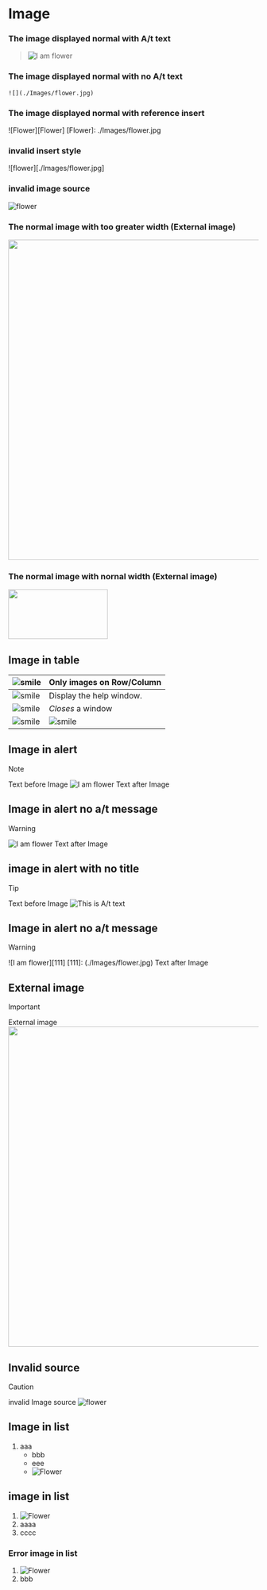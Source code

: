 # Image

### The image displayed normal with A/t text

> ![I am flower](./Images/flower.jpg "This is A/t text")

### The image displayed normal with no A/t text
    ![](./Images/flower.jpg)
    
### The image displayed normal with reference insert
  ![Flower][Flower]
  [Flower]: ./Images/flower.jpg
  
### invalid insert style
![flower][./Images/flower.jpg]


### invalid image source
![flower](./Images/flowers.jpg)


### The normal image with too greater width (External image)
<img src="http://pic33.nipic.com/20130916/3420027_192919547000_2.jpg" width = "860" height ="645"/>


### The normal image with nornal width (External image)
<img src="http://pic33.nipic.com/20130916/3420027_192919547000_2.jpg" width = "200" height ="100"/>


## Image in table

| ![smile](./Image/Flower.jpg) | Only images on Row/Column |
| ------------- | ----------- |
| ![smile](./Images/Flower.jpg)  | Display the help window. |
| ![smile](./Images/Flower.jpg)  | _Closes_ a window        |
| ![smile](./Image/Flower.jpg)    | ![smile](./Image/Flower.jpg)   |

## Image in alert
> [!NOTE] 
>  Text before Image 
> ![I am flower](./Images/flower.jpg "This is A/t text")
>  Text after Image

## Image in alert no a/t message
> [!WARNING] 
> ![I am flower](./Images/flower.jpg)
>  Text after Image

## image in alert with no title
> [!TIP] 
>  Text before Image 
> ![](./Images/flower.jpg "This is A/t text")


## Image in alert no a/t message
> [!WARNING] 
> ![I am flower][111]
> [111]: (./Images/flower.jpg)
>  Text after Image

## External image
> [!IMPORTANT] 
> External image
> <img src="http://pic33.nipic.com/20130916/3420027_192919547000_2.jpg" width = "860" height ="645"/>

## Invalid source
> [!CAUTION] 
> invalid Image source
> ![flower](./Images/flowers.jpg)

## Image in list
1. aaa
	* bbb
	* eee
	*  ![Flower](./Images/flower.jpg)
    
    
## image in list
1.  ![Flower](./Images/flower.jpg)
2. aaaa
4. cccc

### Error image in list
1. ![Flower](/Images/flower.jpg)
2. bbb




